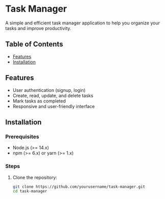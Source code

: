 # Task Manager

A simple and efficient task manager application to help you organize your tasks and improve productivity.

## Table of Contents

- [Features](#features)
- [Installation](#installation)


## Features

- User authentication (signup, login)
- Create, read, update, and delete tasks
- Mark tasks as completed
- Responsive and user-friendly interface

## Installation

### Prerequisites

- Node.js (>= 14.x)
- npm (>= 6.x) or yarn (>= 1.x)

### Steps

1. Clone the repository:

   ```bash
   git clone https://github.com/yourusername/task-manager.git
   cd task-manager
